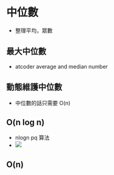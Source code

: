 # 中位數
- 整理平均，眾數
## 最大中位數
- atcoder average and median number
## 動態維護中位數
- 中位數的話只需要 O(n)
## O(n log n)
- nlogn pq 算法
- ![](https://i.imgur.com/j9EpOUt.png)

## O(n)